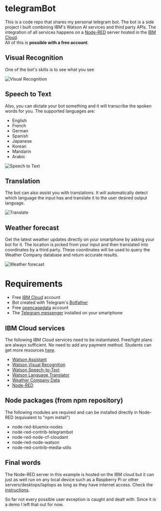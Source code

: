# telegramBot 
This is a code repo that shares my personal telegram bot. The bot is a side project I built combining IBM's Watson AI services and third party APIs. The integration of all services happens on a [Node-RED](https://nodered.org/) server hosted in the [IBM Cloud](https://www.ibm.com/cloud/).</br>
All of this is **possible with a free account**.


## Visual Recognition
One of the bot's skills is to see what you see

![Visual Recognition](.ignoreImages/visualRecognition.gif)

## Speech to Text
Also, you can dictate your bot something and it will transcribe the spoken words for you. The supported languages are:
- English
- French
- German
- Spanish
- Japanese
- Korean
- Mandarin
- Arabic

![Speech to Text](.ignoreImages/transcribe.gif)

## Translation
The bot can also assist you with translations. It will automatically detect which language the input has and translate it to the user desired output language.

![Translate](.ignoreImages/translate.gif)

## Weather forecast
Get the latest weather updates directly on your smartphone by asking your bot for it. The location is picked from your input and then translated into coordinates by a third party. These coordinates will be used to query the Weather Company database and return accurate results.

![Weather forecast](.ignoreImages/weather.gif)

# Requirements
- Free [IBM Cloud](https://www.ibm.com/cloud/) account
- Bot created with Telegram's [Botfather](https://core.telegram.org/bots)
- Free [opencagedata](https://opencagedata.com/) account
- The [Telegram messenger](https://telegram.org/) installed on your smartphone

## IBM Cloud services
The following IBM Cloud services need to be instantiated. Free/light plans are always sufficient. No need to add any payment method. Students can get more resources [here](https://ibm.onthehub.com/WebStore/OfferingDetails.aspx?o=142ecca8-0403-e911-810e-000d3af41938).
- [Watson Assistant](https://cloud.ibm.com/catalog/services/watson-assistant)
- [Watson Visual Recognition](https://cloud.ibm.com/catalog/services/visual-recognition)
- [Watson Speech-to-Text](https://cloud.ibm.com/catalog/services/speech-to-text)
- [Watson Language Translator](https://cloud.ibm.com/catalog/services/language-translator)
- [Weather Company Data](https://cloud.ibm.com/catalog/services/weather-company-data)
- [Node-RED](https://cloud.ibm.com/catalog/starters/node-red-starter)

## Node packages (from npm repository)
The following modules are required and can be installed directly in Node-RED (equivalent to "npm install")
- node-red-bluemix-nodes
- node-red-contrib-telegrambot
- node-red-node-cf-cloudant
- node-red-node-watson
- node-red-contrib-media-utils

## Final words
The Node-RED server in this example is hosted on the IBM cloud but it can just as well run on any local device such as a Raspberry Pi or other servers/desktops/laptops as long as they have internet access. Check the [instructions](https://nodered.org/docs/getting-started/installation).

So far not every possible user exception is caught and dealt with. Since it is a demo I left that out for now.
